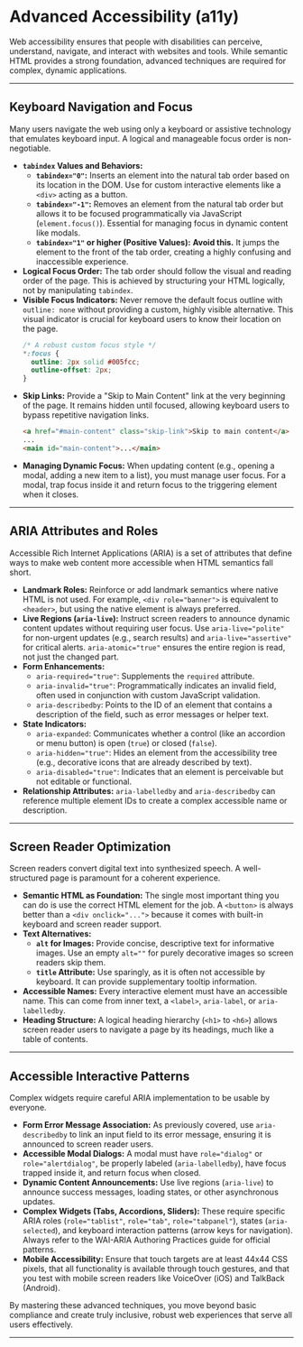 # Advanced Accessibility (a11y)

Web accessibility ensures that people with disabilities can perceive, understand, navigate, and interact with websites and tools. While semantic HTML provides a strong foundation, advanced techniques are required for complex, dynamic applications.

---

## Keyboard Navigation and Focus

Many users navigate the web using only a keyboard or assistive technology that emulates keyboard input. A logical and manageable focus order is non-negotiable.

* **`tabindex` Values and Behaviors:**
    * **`tabindex="0"`:** Inserts an element into the natural tab order based on its location in the DOM. Use for custom interactive elements like a `<div>` acting as a button.
    * **`tabindex="-1"`:** Removes an element from the natural tab order but allows it to be focused programmatically via JavaScript (`element.focus()`). Essential for managing focus in dynamic content like modals.
    * **`tabindex="1"` or higher (Positive Values):** **Avoid this.** It jumps the element to the front of the tab order, creating a highly confusing and inaccessible experience.
* **Logical Focus Order:** The tab order should follow the visual and reading order of the page. This is achieved by structuring your HTML logically, not by manipulating `tabindex`.
* **Visible Focus Indicators:** Never remove the default focus outline with `outline: none` without providing a custom, highly visible alternative. This visual indicator is crucial for keyboard users to know their location on the page.
    ```css
    /* A robust custom focus style */
    *:focus {
      outline: 2px solid #005fcc;
      outline-offset: 2px;
    }
    ```
* **Skip Links:** Provide a "Skip to Main Content" link at the very beginning of the page. It remains hidden until focused, allowing keyboard users to bypass repetitive navigation links.
    ```html
    <a href="#main-content" class="skip-link">Skip to main content</a>
    ...
    <main id="main-content">...</main>
    ```
* **Managing Dynamic Focus:** When updating content (e.g., opening a modal, adding a new item to a list), you must manage user focus. For a modal, trap focus inside it and return focus to the triggering element when it closes.

---

## ARIA Attributes and Roles

Accessible Rich Internet Applications (ARIA) is a set of attributes that define ways to make web content more accessible when HTML semantics fall short.

* **Landmark Roles:** Reinforce or add landmark semantics where native HTML is not used. For example, `<div role="banner">` is equivalent to `<header>`, but using the native element is always preferred.
* **Live Regions (`aria-live`):** Instruct screen readers to announce dynamic content updates without requiring user focus. Use `aria-live="polite"` for non-urgent updates (e.g., search results) and `aria-live="assertive"` for critical alerts. `aria-atomic="true"` ensures the entire region is read, not just the changed part.
* **Form Enhancements:**
    * `aria-required="true"`: Supplements the `required` attribute.
    * `aria-invalid="true"`: Programmatically indicates an invalid field, often used in conjunction with custom JavaScript validation.
    * `aria-describedby`: Points to the ID of an element that contains a description of the field, such as error messages or helper text.
* **State Indicators:**
    * `aria-expanded`: Communicates whether a control (like an accordion or menu button) is open (`true`) or closed (`false`).
    * `aria-hidden="true"`: Hides an element from the accessibility tree (e.g., decorative icons that are already described by text).
    * `aria-disabled="true"`: Indicates that an element is perceivable but not editable or functional.
* **Relationship Attributes:** `aria-labelledby` and `aria-describedby` can reference multiple element IDs to create a complex accessible name or description.

---

## Screen Reader Optimization

Screen readers convert digital text into synthesized speech. A well-structured page is paramount for a coherent experience.

* **Semantic HTML as Foundation:** The single most important thing you can do is use the correct HTML element for the job. A `<button>` is always better than a `<div onclick="...">` because it comes with built-in keyboard and screen reader support.
* **Text Alternatives:**
    * **`alt` for Images:** Provide concise, descriptive text for informative images. Use an empty `alt=""` for purely decorative images so screen readers skip them.
    * **`title` Attribute:** Use sparingly, as it is often not accessible by keyboard. It can provide supplementary tooltip information.
* **Accessible Names:** Every interactive element must have an accessible name. This can come from inner text, a `<label>`, `aria-label`, or `aria-labelledby`.
* **Heading Structure:** A logical heading hierarchy (`<h1>` to `<h6>`) allows screen reader users to navigate a page by its headings, much like a table of contents.

---

## Accessible Interactive Patterns

Complex widgets require careful ARIA implementation to be usable by everyone.

* **Form Error Message Association:** As previously covered, use `aria-describedby` to link an input field to its error message, ensuring it is announced to screen reader users.
* **Accessible Modal Dialogs:** A modal must have `role="dialog"` or `role="alertdialog"`, be properly labeled (`aria-labelledby`), have focus trapped inside it, and return focus when closed.
* **Dynamic Content Announcements:** Use live regions (`aria-live`) to announce success messages, loading states, or other asynchronous updates.
* **Complex Widgets (Tabs, Accordions, Sliders):** These require specific ARIA roles (`role="tablist"`, `role="tab"`, `role="tabpanel"`), states (`aria-selected`), and keyboard interaction patterns (arrow keys for navigation). Always refer to the WAI-ARIA Authoring Practices guide for official patterns.
* **Mobile Accessibility:** Ensure that touch targets are at least 44x44 CSS pixels, that all functionality is available through touch gestures, and that you test with mobile screen readers like VoiceOver (iOS) and TalkBack (Android).

By mastering these advanced techniques, you move beyond basic compliance and create truly inclusive, robust web experiences that serve all users effectively.

---
